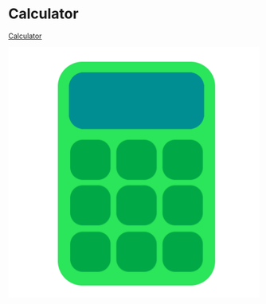 # Calculator

[Calculator](https://darccyy.github.io/calculator)

![Green Calculator Icon](./favicon.png)